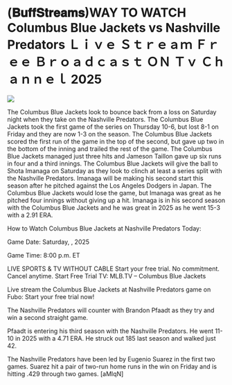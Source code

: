 # (𝐁𝐮𝐟𝐟𝐒𝐭𝐫𝐞𝐚𝐦𝐬)WAY TO WATCH Columbus Blue Jackets vs Nashville Predators Ｌｉｖｅ Ｓｔｒｅａｍ Ｆｒｅｅ Ｂｒｏａｄｃａｓｔ ＯＮ Ｔｖ Ｃｈａｎｎｅｌ  2025  
  
  
[![](https://i.imgur.com/qSNzIqt.png)](https://movie.rssnews.media/WCpEDcG.php)  
  
The Columbus Blue Jackets look to bounce back from a loss on Saturday night when they take on the Nashville Predators. The Columbus Blue Jackets took the first game of the series on Thursday 10-6, but lost 8-1 on Friday and they are now 1-3 on the season. The Columbus Blue Jackets scored the first run of the game in the top of the second, but gave up two in the bottom of the inning and trailed the rest of the game. The Columbus Blue Jackets managed just three hits and Jameson Taillon gave up six runs in four and a third innings. The Columbus Blue Jackets will give the ball to Shota Imanaga on Saturday as they look to clinch at least a series split with the Nashville Predators. Imanaga will be making his second start this season after he pitched against the Los Angeles Dodgers in Japan. The Columbus Blue Jackets would lose the game, but Imanaga was great as he pitched four innings without giving up a hit. Imanaga is in his second season with the Columbus Blue Jackets and he was great in 2025 as he went 15-3 with a 2.91 ERA.

How to Watch Columbus Blue Jackets at Nashville Predators Today:

Game Date: Saturday, , 2025

Game Time: 8:00 p.m. ET

LIVE SPORTS & TV WITHOUT CABLE
Start your free trial. No commitment. Cancel anytime.
Start Free Trial
TV: MLB.TV – Columbus Blue Jackets

Live stream the Columbus Blue Jackets at Nashville Predators game on Fubo: Start your free trial now!

The Nashville Predators will counter with Brandon Pfaadt as they try and win a second straight game.

Pfaadt is entering his third season with the Nashville Predators. He went 11-10 in 2025 with a 4.71 ERA. He struck out 185 last season and walked just 42.

The Nashville Predators have been led by Eugenio Suarez in the first two games. Suarez hit a pair of two-run home runs in the win on Friday and is hitting .429 through two games. [aMlqN]